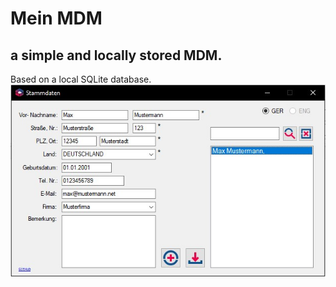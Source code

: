 # Mein MDM

## a simple and locally stored MDM.

Based on a local SQLite database.
[![overview](https://github.com/TueftelTyp/Mein-MDM/blob/main/overview.jpg "overview")](https://github.com/TueftelTyp/Mein-MDM/blob/main/overview.jpg "overview")
